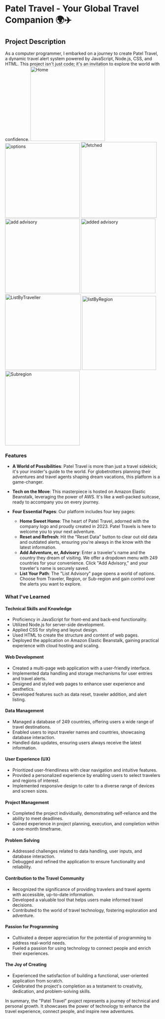 # Patel Travel - Your Global Travel Companion 🌍✈️

## Project Description

As a computer programmer, I embarked on a journey to create Patel Travel, a dynamic travel alert system powered by JavaScript, Node.js, CSS, and HTML. This project isn't just code; it's an invitation to explore the world with confidence.
<img width="242" alt="Home" src="https://github.com/yakshpatel22/PatelTravels-World-Wide-Travel-Alerts/assets/94410692/12e5b2c8-6330-4038-81e6-12ed9e86b39d">
<img width="242" alt="options" src="https://github.com/yakshpatel22/PatelTravels-World-Wide-Travel-Alerts/assets/94410692/f2ed570c-3381-4818-8cef-54eacd5e997f">
<img width="246" alt="fetched" src="https://github.com/yakshpatel22/PatelTravels-World-Wide-Travel-Alerts/assets/94410692/7a5a1e81-4b40-4354-bf92-653d295763cd">
<img width="242" alt="add advisory" src="https://github.com/yakshpatel22/PatelTravels-World-Wide-Travel-Alerts/assets/94410692/ccc981d2-b1f3-41e7-8f63-21a128e16eca">
<img width="242" alt="added advisory" src="https://github.com/yakshpatel22/PatelTravels-World-Wide-Travel-Alerts/assets/94410692/c15e12a8-f40e-430d-b2e0-c34b9468ac95">
<img width="246" alt="ListByTraveller" src="https://github.com/yakshpatel22/PatelTravels-World-Wide-Travel-Alerts/assets/94410692/7bfcfad1-7540-4f1b-ab00-791504029f1b">
<img width="240" alt="listByRegion" src="https://github.com/yakshpatel22/PatelTravels-World-Wide-Travel-Alerts/assets/94410692/5f6b905e-e5dd-4178-9b39-e4d6ec7a8b55">
<img width="242" alt="Subregion" src="https://github.com/yakshpatel22/PatelTravels-World-Wide-Travel-Alerts/assets/94410692/5e321d04-7242-4828-92b4-e48885a0644c">
### Features

- **A World of Possibilities**: Patel Travel is more than just a travel sidekick; it's your insider's guide to the world. For globetrotters planning their adventures and travel agents shaping dream vacations, this platform is a game-changer.

- **Tech on the Move**: This masterpiece is hosted on Amazon Elastic Beanstalk, leveraging the power of AWS. It's like a well-packed suitcase, ready to accompany you on every journey.

- **Four Essential Pages**: Our platform includes four key pages:
  - **Home Sweet Home**: The heart of Patel Travel, adorned with the company logo and proudly created in 2023. Patel Travels is here to welcome you to your next adventure.
  - **Reset and Refresh**: Hit the "Reset Data" button to clear out old data and outdated alerts, ensuring you're always in the know with the latest information.
  - **Add Adventure, er, Advisory**: Enter a traveler's name and the country they dream of visiting. We offer a dropdown menu with 249 countries for your convenience. Click "Add Advisory," and your traveler's name is securely saved.
  - **List Your Path**: The "List Advisory" page opens a world of options. Choose from Traveler, Region, or Sub-region and gain control over the alerts you want to explore.

### What I've Learned

#### Technical Skills and Knowledge

- Proficiency in JavaScript for front-end and back-end functionality.
- Utilized Node.js for server-side development.
- Applied CSS for styling and layout design.
- Used HTML to create the structure and content of web pages.
- Deployed the application on Amazon Elastic Beanstalk, gaining practical experience with cloud hosting and scaling.

#### Web Development

- Created a multi-page web application with a user-friendly interface.
- Implemented data handling and storage mechanisms for user entries and travel alerts.
- Designed and styled web pages to enhance user experience and aesthetics.
- Developed features such as data reset, traveler addition, and alert listing.

#### Data Management

- Managed a database of 249 countries, offering users a wide range of travel destinations.
- Enabled users to input traveler names and countries, showcasing database interaction.
- Handled data updates, ensuring users always receive the latest information.

#### User Experience (UX)

- Prioritized user-friendliness with clear navigation and intuitive features.
- Provided a personalized experience by enabling users to select travelers and regions of interest.
- Implemented responsive design to cater to a diverse range of devices and screen sizes.

#### Project Management

- Completed the project individually, demonstrating self-reliance and the ability to meet deadlines.
- Gained experience in project planning, execution, and completion within a one-month timeframe.

#### Problem Solving

- Addressed challenges related to data handling, user inputs, and database interaction.
- Debugged and refined the application to ensure functionality and reliability.

#### Contribution to the Travel Community

- Recognized the significance of providing travelers and travel agents with accessible, up-to-date information.
- Developed a valuable tool that helps users make informed travel decisions.
- Contributed to the world of travel technology, fostering exploration and adventure.

#### Passion for Programming

- Cultivated a deeper appreciation for the potential of programming to address real-world needs.
- Fueled a passion for using technology to connect people and enrich their experiences.

#### The Joy of Creating

- Experienced the satisfaction of building a functional, user-oriented application from scratch.
- Celebrated the project's completion as a testament to creativity, dedication, and problem-solving skills.


In summary, the "Patel Travel" project represents a journey of technical and personal growth. It showcases the power of technology to enhance the travel experience, connect people, and inspire new adventures.
